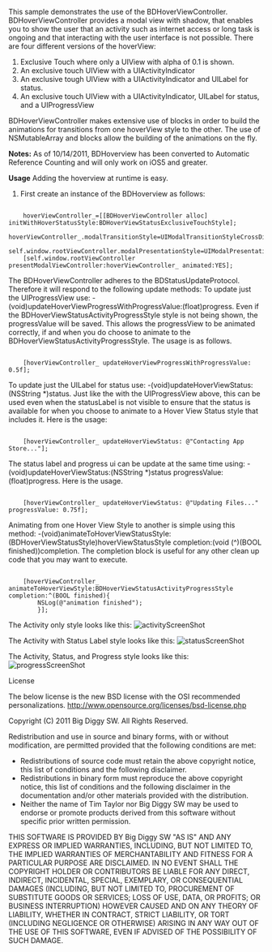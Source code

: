 This sample demonstrates the use of the BDHoverViewController.  BDHoverViewController provides a modal view with shadow, that enables you to show the user that an activity such as internet access or long task is ongoing and that interacting with the user interface is not possible.  There are four different versions of the hoverView:

1.  Exclusive Touch where only a UIView with alpha of 0.1 is shown.
2.  An exclusive touch UIView with a UIActivityIndicator
3.  An exclusive tough UIView with a UIActivityIndicator and UILabel for status.
4.  An exclusive touch UIView with a UIActivityIndicator, UILabel for status, and a UIProgressView

BDHoverViewController makes extensive use of blocks in order to build the animations for transitions from one hoverView style to the other.  The use of NSMutableArray and blocks allow the building of the animations on the fly.

**Notes:**  As of 10/14/2011, BDHoverview has been converted to Automatic Reference Counting and will only work on iOS5 and greater.

**Usage**
Adding the hoverview at runtime is easy.
1.  First create an instance of the BDHoverview as follows:
<pre><code>
    hoverViewController_=[[BDHoverViewController alloc] initWithHoverStatusStyle:BDHoverViewStatusExclusiveTouchStyle];
    hoverViewController_.modalTransitionStyle=UIModalTransitionStyleCrossDissolve;
    self.window.rootViewController.modalPresentationStyle=UIModalPresentationCurrentContext;
    [self.window.rootViewController presentModalViewController:hoverViewController_ animated:YES]; 
</code></pre>

The BDHoverViewController adheres to the BDStatusUpdateProtocol.  Therefore it will respond to the following update methods:
To update just the UIProgressView use: -(void)updateHoverViewProgressWithProgressValue:(float)progress.  Even if the BDHoverViewStatusActivityProgressStyle style is not being shown, the progressValue will be saved.  This allows the progressView to be animated correctly, if and when you do choose to animate to the BDHoverViewStatusActivityProgressStyle.  The usage is as follows.
<pre><code>
    [hoverViewController_ updateHoverViewProgressWithProgressValue: 0.5f];
</code></pre>

To update just the UILabel for status use: -(void)updateHoverViewStatus:(NSString *)status.  Just like the with the UIProgressView above, this can be used even when the statusLabel is not visible to ensure that the status is available for when you choose to animate to a Hover View Status style that includes it.  Here is the usage:
<pre><code>
    [hoverViewController_ updateHoverViewStatus: @"Contacting App Store..."];
</code></pre>

The status label and progress ui can be update at the same time using: -(void)updateHoverViewStatus:(NSString *)status progressValue:(float)progress.  Here is the usage.
<pre><code>
    [hoverViewController_ updateHoverViewStatus: @"Updating Files..." progressValue: 0.75f];
</code></pre>

Animating from one Hover View Style to another is simple using this method:  -(void)animateToHoverViewStatusStyle:(BDHoverViewStatusStyle)hoverViewStatusStyle completion:(void (^)(BOOL finished))completion.  The completion block is useful for any other clean up code that you may want to execute.
<pre><code>
    [hoverViewController_ animateToHoverViewStyle:BDHoverViewStatusActivityProgressStyle completion:^(BOOL finished){
        NSLog(@"animation finished");
        }];
</code></pre>

The Activity only style looks like this:
![activityScreenShot](https://github.com/toolmanGitHub/BDHoverViewController/raw/master/activityScreenShot.png)

The Activity with Status Label style looks like this:
![statusScreenShot](https://github.com/toolmanGitHub/BDHoverViewController/raw/master/statusScreenShot.png)

The Activity, Status, and Progress style looks like this:
![progressScreenShot](https://github.com/toolmanGitHub/BDHoverViewController/raw/master/progressScreenShot.png)

License

The below license is the new BSD license with the OSI recommended personalizations.
 <http://www.opensource.org/licenses/bsd-license.php>
 
 Copyright (C) 2011 Big Diggy SW. All Rights Reserved.
 
 Redistribution and use in source and binary forms, with or without  modification, are permitted provided that the following conditions are met:
 
 * Redistributions of source code must retain the above copyright notice,  this list of conditions and the following disclaimer.
 * Redistributions in binary form must reproduce the above copyright notice, this list of conditions and the following disclaimer in the documentation and/or other materials provided with the distribution.
 * Neither the name of Tim Taylor nor Big Diggy SW may be used to endorse or promote products derived from this software without specific prior written permission.
 
THIS SOFTWARE IS PROVIDED BY Big Diggy SW "AS IS" AND ANY EXPRESS OR IMPLIED WARRANTIES, INCLUDING, BUT NOT LIMITED TO, THE IMPLIED WARRANTIES OF MERCHANTABILITY AND FITNESS FOR A PARTICULAR PURPOSE ARE DISCLAIMED. IN NO EVENT SHALL THE COPYRIGHT HOLDER OR CONTRIBUTORS BE LIABLE FOR ANY DIRECT, INDIRECT, INCIDENTAL, SPECIAL, EXEMPLARY, OR CONSEQUENTIAL DAMAGES (INCLUDING, BUT NOT LIMITED TO, PROCUREMENT OF SUBSTITUTE GOODS OR SERVICES; LOSS OF USE, DATA, OR PROFITS; OR BUSINESS INTERRUPTION) HOWEVER CAUSED AND ON ANY THEORY OF LIABILITY, WHETHER IN CONTRACT, STRICT LIABILITY, OR TORT (INCLUDING  NEGLIGENCE OR OTHERWISE) ARISING IN ANY WAY OUT OF THE USE OF THIS SOFTWARE, EVEN IF ADVISED OF THE POSSIBILITY OF SUCH DAMAGE.
